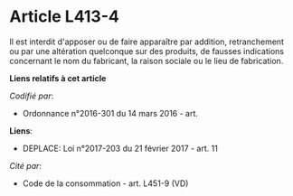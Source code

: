 # Article L413-4

Il est interdit d'apposer ou de faire apparaître par addition, retranchement ou par une altération quelconque sur des
produits, de fausses indications concernant le nom du fabricant, la raison sociale ou le lieu de fabrication.

**Liens relatifs à cet article**

_Codifié par_:

  - Ordonnance n°2016-301 du 14 mars 2016 - art.

**Liens**:

  - DEPLACE: Loi n°2017-203 du 21 février 2017 - art. 11

_Cité par_:

  - Code de la consommation - art. L451-9 (VD)
